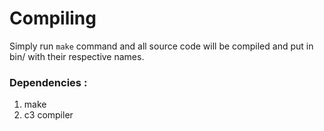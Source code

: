 # Compiling
Simply run ```make``` command and all source code will be compiled and put in bin/ with their respective names.

### Dependencies :
1. make
2. c3 compiler
